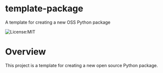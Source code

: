 # template-package
A template for creating a new OSS Python package

![License:MIT](https://img.shields.io/github/license/eolesinski/template-package)

# Overview
This project is a template for creating a new open source Python package.
